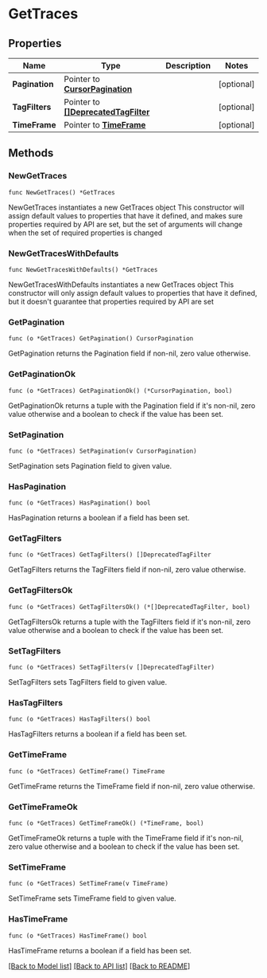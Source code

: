 # GetTraces

## Properties

Name | Type | Description | Notes
------------ | ------------- | ------------- | -------------
**Pagination** | Pointer to [**CursorPagination**](CursorPagination.md) |  | [optional] 
**TagFilters** | Pointer to [**[]DeprecatedTagFilter**](DeprecatedTagFilter.md) |  | [optional] 
**TimeFrame** | Pointer to [**TimeFrame**](TimeFrame.md) |  | [optional] 

## Methods

### NewGetTraces

`func NewGetTraces() *GetTraces`

NewGetTraces instantiates a new GetTraces object
This constructor will assign default values to properties that have it defined,
and makes sure properties required by API are set, but the set of arguments
will change when the set of required properties is changed

### NewGetTracesWithDefaults

`func NewGetTracesWithDefaults() *GetTraces`

NewGetTracesWithDefaults instantiates a new GetTraces object
This constructor will only assign default values to properties that have it defined,
but it doesn't guarantee that properties required by API are set

### GetPagination

`func (o *GetTraces) GetPagination() CursorPagination`

GetPagination returns the Pagination field if non-nil, zero value otherwise.

### GetPaginationOk

`func (o *GetTraces) GetPaginationOk() (*CursorPagination, bool)`

GetPaginationOk returns a tuple with the Pagination field if it's non-nil, zero value otherwise
and a boolean to check if the value has been set.

### SetPagination

`func (o *GetTraces) SetPagination(v CursorPagination)`

SetPagination sets Pagination field to given value.

### HasPagination

`func (o *GetTraces) HasPagination() bool`

HasPagination returns a boolean if a field has been set.

### GetTagFilters

`func (o *GetTraces) GetTagFilters() []DeprecatedTagFilter`

GetTagFilters returns the TagFilters field if non-nil, zero value otherwise.

### GetTagFiltersOk

`func (o *GetTraces) GetTagFiltersOk() (*[]DeprecatedTagFilter, bool)`

GetTagFiltersOk returns a tuple with the TagFilters field if it's non-nil, zero value otherwise
and a boolean to check if the value has been set.

### SetTagFilters

`func (o *GetTraces) SetTagFilters(v []DeprecatedTagFilter)`

SetTagFilters sets TagFilters field to given value.

### HasTagFilters

`func (o *GetTraces) HasTagFilters() bool`

HasTagFilters returns a boolean if a field has been set.

### GetTimeFrame

`func (o *GetTraces) GetTimeFrame() TimeFrame`

GetTimeFrame returns the TimeFrame field if non-nil, zero value otherwise.

### GetTimeFrameOk

`func (o *GetTraces) GetTimeFrameOk() (*TimeFrame, bool)`

GetTimeFrameOk returns a tuple with the TimeFrame field if it's non-nil, zero value otherwise
and a boolean to check if the value has been set.

### SetTimeFrame

`func (o *GetTraces) SetTimeFrame(v TimeFrame)`

SetTimeFrame sets TimeFrame field to given value.

### HasTimeFrame

`func (o *GetTraces) HasTimeFrame() bool`

HasTimeFrame returns a boolean if a field has been set.


[[Back to Model list]](../README.md#documentation-for-models) [[Back to API list]](../README.md#documentation-for-api-endpoints) [[Back to README]](../README.md)


